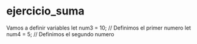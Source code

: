 # ejercicio_suma
Vamos a definir variables
let num3 = 10; // Definimos el primer numero
let num4 = 5; // Definimos el segundo numero